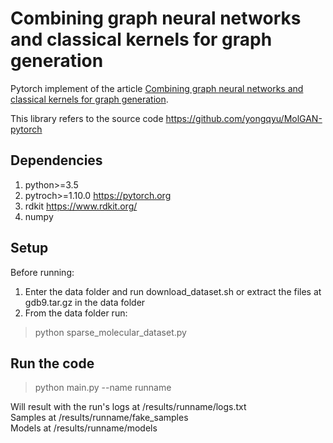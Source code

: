 # Combining graph neural networks and classical kernels for graph generation
Pytorch implement of the article [Combining graph neural networks and classical kernels for graph generation](https://github.com/eran88/graph-kernel/blob/main/Combining%20graph%20neural%20networks%20and%20classical%20kernels%20for%20graph%20generation.pdf).

This library refers to the source code https://github.com/yongqyu/MolGAN-pytorch

## Dependencies
1) python>=3.5
2) pytroch>=1.10.0  https://pytorch.org
3) rdkit  https://www.rdkit.org/
4) numpy

## Setup
Before running:
1) Enter the data folder and run download_dataset.sh or extract the files at gdb9.tar.gz in the data folder
2) From the data folder run:
>python sparse_molecular_dataset.py 

## Run the code
>python main.py --name runname

Will result with the run's logs at /results/runname/logs.txt <br />
Samples at /results/runname/fake_samples <br />
Models at /results/runname/models




